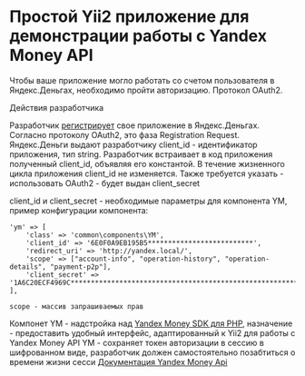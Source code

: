 Простой Yii2 приложение для демонстрации работы с Yandex Money API
==================================================================

Чтобы ваше приложение могло работать со счетом пользователя в Яндекс.Деньгах, необходимо пройти авторизацию. Протокол OAuth2.

Действия разработчика

Разработчик [регистрирует](https://money.yandex.ru/myservices/new.xml) свое приложение в Яндекс.Деньгах.
Согласно протоколу OAuth2, это фаза Registration Request. Яндекс.Деньги выдают разработчику client_id - идентификатор
приложения, тип string.
Разработчик встраивает в код приложения полученный client_id, объявляя его константой.
В течение жизненного цикла приложения client_id не изменяется.
Также требуется указать - использовать OAuth2  - будет выдан client_secret

client_id и client_secret - необходимые параметры для компонента YM, пример конфигурации компонента:

    'ym' => [
        'class' => 'common\components\YM',
        'client_id' => '6E0F0A9EB195B5**************************',
        'redirect_uri' => 'http://yandex.local/',
        'scope' => ["account-info", "operation-history", "operation-details", "payment-p2p"],
        'client_secret' => '1A6C20ECF4969C****************************************************************'
    ],

	scope - массив запрашиваемых прав

Компонет YM - надстройка над [Yandex Money SDK для PHP](https://github.com/yandex-money/yandex-money-sdk-php/),
назначение  - предоставить удобный интерфейс, адаптированный к Yii2 для работы с Yandex Money API
YM - сохраняет токен авторизации в сессию в шифрованном виде, разработчик должен самостоятельно позабтиться о времени жизни сесси
[Документация Yandex Money Api](https://tech.yandex.ru/money/doc/dg/concepts/money-oauth-intro-docpage/)